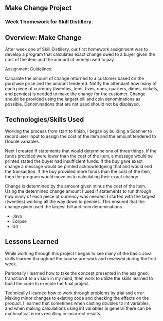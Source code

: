 ## Make Change Project

### Week 1 homework for Skill Distillery.

## Overview: Make Change

After week one of Skill Distillery, our first homework assignment was to develop a program that calculates exact change owed to a buyer given the cost of the item and the amount of money used to pay.

Assignment Guidelines:

Calculate the amount of change returned to a customer based on the purchase price and the amount tendered. Notify the attendant how many of each piece of currency (twenties, tens, fives, ones, quarters, dimes, nickels, and pennies) is needed to make the change for the customer. Change should be provided using the largest bill and coin denominations as possible. Denominations that are not used should not be displayed.

## Technologies/Skills Used

Working the process from start to finish, I began by building a Scanner to record user input to assign the cost of the item and the amount tendered to Double variables.

Next I created If statements that would determine one of three things. If the funds provided were lower than the cost of the item, a message would be printed stated the buyer had insufficient funds. If the buy gave exact change a message would be printed acknowledgeing that and would end the transaction. If the buy provided more funds than the cost of the item, then the program would move on to calculating their exact change.

Change is determined by the amount given minus the cost of the item. Using the determined change amount I used if statements to run through how many of each piece of currency was needed. I started with the largest (twenties) working all the way down to pennies. This ensured that the change given used the largest bill and coin denominations.


* Java
* Eclipse
* Git

## Lessons Learned

While working through this project I began to see many of the basic Java skills learned throughout the course pre-work and reviewed during the first week.

Personally I learned how to take the concept presented in the assigned, transition it to a vision in my mind, then work to utilize the skills learned to build the code to execute the final project.

Technically I learned how to work through problems by trial and error. Making minor changes to existing code and checking the effects on the product. I learned that sometimes when casting doubles to int variables, and when making calculations using int variables in general there can be mathmatical errors resulting in incorrect results.
